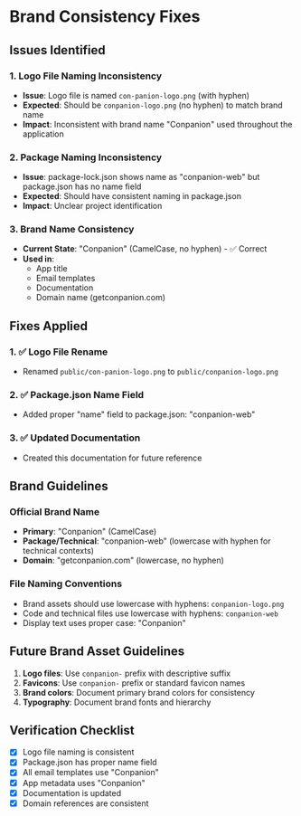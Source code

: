 # Brand Consistency Fixes

## Issues Identified

### 1. Logo File Naming Inconsistency
- **Issue**: Logo file is named `con-panion-logo.png` (with hyphen)
- **Expected**: Should be `conpanion-logo.png` (no hyphen) to match brand name
- **Impact**: Inconsistent with brand name "Conpanion" used throughout the application

### 2. Package Naming Inconsistency
- **Issue**: package-lock.json shows name as "conpanion-web" but package.json has no name field
- **Expected**: Should have consistent naming in package.json
- **Impact**: Unclear project identification

### 3. Brand Name Consistency
- **Current State**: "Conpanion" (CamelCase, no hyphen) - ✅ Correct
- **Used in**: 
  - App title
  - Email templates
  - Documentation
  - Domain name (getconpanion.com)

## Fixes Applied

### 1. ✅ Logo File Rename
- Renamed `public/con-panion-logo.png` to `public/conpanion-logo.png`

### 2. ✅ Package.json Name Field
- Added proper "name" field to package.json: "conpanion-web"

### 3. ✅ Updated Documentation
- Created this documentation for future reference

## Brand Guidelines

### Official Brand Name
- **Primary**: "Conpanion" (CamelCase)
- **Package/Technical**: "conpanion-web" (lowercase with hyphen for technical contexts)
- **Domain**: "getconpanion.com" (lowercase, no hyphen)

### File Naming Conventions
- Brand assets should use lowercase with hyphens: `conpanion-logo.png`
- Code and technical files use lowercase with hyphens: `conpanion-web`
- Display text uses proper case: "Conpanion"

## Future Brand Asset Guidelines

1. **Logo files**: Use `conpanion-` prefix with descriptive suffix
2. **Favicons**: Use `conpanion-` prefix or standard favicon names
3. **Brand colors**: Document primary brand colors for consistency
4. **Typography**: Document brand fonts and hierarchy

## Verification Checklist

- [x] Logo file naming is consistent
- [x] Package.json has proper name field
- [x] All email templates use "Conpanion"
- [x] App metadata uses "Conpanion"
- [x] Documentation is updated
- [x] Domain references are consistent